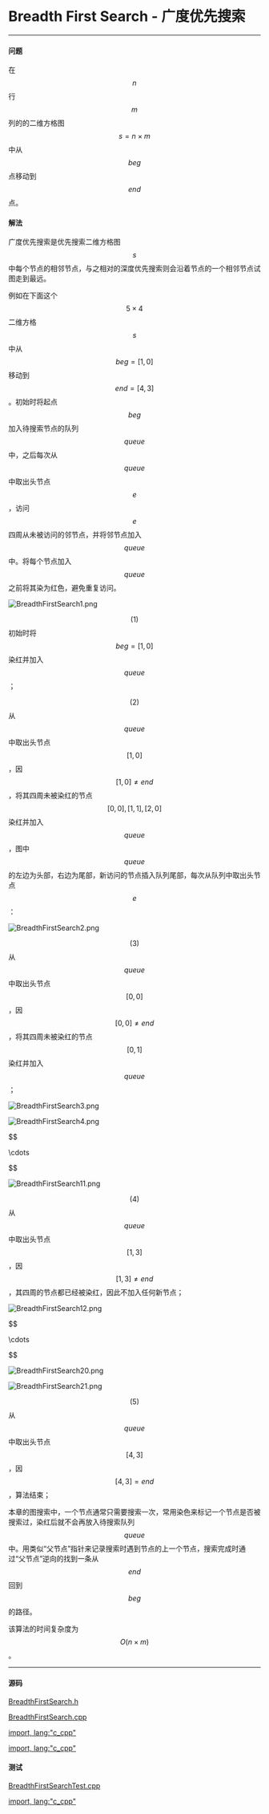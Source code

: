 <script type="text/javascript" src="https://cdnjs.cloudflare.com/ajax/libs/mathjax/2.7.1/MathJax.js?config=TeX-AMS-MML_HTMLorMML"></script>

# Breadth First Search - 广度优先搜索

--------

#### 问题

在$$ n $$行$$ m $$列的的二维方格图$$ s = n \times m $$中从$$ beg $$点移动到$$ end $$点。

#### 解法

广度优先搜索是优先搜索二维方格图$$ s $$中每个节点的相邻节点，与之相对的深度优先搜索则会沿着节点的一个相邻节点试图走到最远。

例如在下面这个$$ 5 \times 4 $$二维方格$$ s $$中从$$ beg = [1,0] $$移动到$$ end = [4,3] $$。初始时将起点$$ beg $$加入待搜索节点的队列$$ queue $$中，之后每次从$$ queue $$中取出头节点$$ e $$，访问$$ e $$四周从未被访问的邻节点，并将邻节点加入$$ queue $$中。将每个节点加入$$ queue $$之前将其染为红色，避免重复访问。

![BreadthFirstSearch1.png](../res/BreadthFirstSearch1.png)

$$ (1) $$初始时将$$ beg = [1,0] $$染红并加入$$ queue $$；

$$ (2) $$从$$ queue $$中取出头节点$$ [1,0] $$，因$$ [1,0] \ne end $$，将其四周未被染红的节点$$ [0,0], [1,1], [2,0] $$染红并加入$$ queue $$，图中$$ queue $$的左边为头部，右边为尾部，新访问的节点插入队列尾部，每次从队列中取出头节点$$ e $$：

![BreadthFirstSearch2.png](../res/BreadthFirstSearch2.png)

$$ (3) $$从$$ queue $$中取出头节点$$ [0,0] $$，因$$ [0,0] \ne end $$，将其四周未被染红的节点$$ [0,1] $$染红并加入$$ queue $$；

![BreadthFirstSearch3.png](../res/BreadthFirstSearch3.png)

![BreadthFirstSearch4.png](../res/BreadthFirstSearch4.png)

$$

\cdots

$$

![BreadthFirstSearch11.png](../res/BreadthFirstSearch11.png)

$$ (4) $$从$$ queue $$中取出头节点$$ [1,3] $$，因$$ [1,3] \ne end $$，其四周的节点都已经被染红，因此不加入任何新节点；

![BreadthFirstSearch12.png](../res/BreadthFirstSearch12.png)

$$

\cdots

$$

![BreadthFirstSearch20.png](../res/BreadthFirstSearch20.png)

![BreadthFirstSearch21.png](../res/BreadthFirstSearch21.png)

$$ (5) $$从$$ queue $$中取出头节点$$ [4,3] $$，因$$ [4,3] = end $$，算法结束；

本章的图搜索中，一个节点通常只需要搜索一次，常用染色来标记一个节点是否被搜索过，染红后就不会再放入待搜索队列$$ queue $$中。用类似“父节点”指针来记录搜索时遇到节点的上一个节点，搜索完成时通过“父节点”逆向的找到一条从$$ end $$回到$$ beg $$的路径。

该算法的时间复杂度为$$ O(n \times m) $$。

--------

#### 源码

[BreadthFirstSearch.h](https://github.com/linrongbin16/Way-to-Algorithm/blob/master/src/Search/BreadthFirstSearch.h)

[BreadthFirstSearch.cpp](https://github.com/linrongbin16/Way-to-Algorithm/blob/master/src/Search/BreadthFirstSearch.cpp)

[import, lang:"c_cpp"](../../../src/Search/BreadthFirstSearch.h)

[import, lang:"c_cpp"](../../../src/Search/BreadthFirstSearch.cpp)

#### 测试

[BreadthFirstSearchTest.cpp](https://github.com/linrongbin16/Way-to-Algorithm/blob/master/src/Search/BreadthFirstSearchTest.cpp)

[import, lang:"c_cpp"](../../../src/Search/BreadthFirstSearchTest.cpp)
